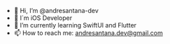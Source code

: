 - 👋 Hi, I’m @andresantana-dev
- 🚀 I´m iOS Developer
- 🌱 I’m currently learning SwiftUI and Flutter
- 📫 How to reach me: andresantana.dev@gmail.com

<!---
andresantana-dev/andresantana-dev is a ✨ special ✨ repository because its `README.md` (this file) appears on your GitHub profile.
You can click the Preview link to take a look at your changes.
--->
